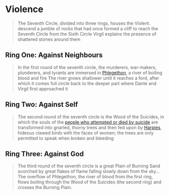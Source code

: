 # Violence
> The Seventh Circle, divided into three rings, houses the Violent.
> descend a jumble of rocks that had once formed a cliff to reach the Seventh Circle from the Sixth Circle
> Virgil explains the presence of shattered stones around them
## Ring One: Against Neighbours
> In the first round of the seventh circle, the murderers, war-makers, plunderers, and tyrants are immersed in [Phlegethon](https://en.wikipedia.org/wiki/Phlegethon "Phlegethon"), a river of boiling blood and fire
The river grows shallower until it reaches a ford, after which it comes full circle back to the deeper part where Dante and Virgil first approached it
## Ring Two: Against Self
> The second round of the seventh circle is the Wood of the Suicides, in which the souls of the [people who attempted or died by suicide](https://en.wikipedia.org/wiki/Suicide "Suicide") are transformed into gnarled, thorny trees and then fed upon by [Harpies](https://en.wikipedia.org/wiki/Harpy "Harpy"), hideous clawed birds with the faces of women; the trees are only permitted to speak when broken and bleeding
## Ring Three: Against God
> The third round of the seventh circle is a great Plain of Burning Sand scorched by great flakes of flame falling slowly down from the sky...
> The overflow of Phlegethon, the river of blood from the first ring, flows boiling through the Wood of the Suicides (the second ring) and crosses the Burning Plain.